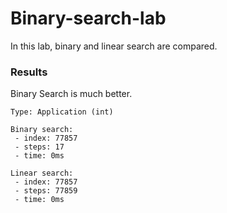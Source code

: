 # Binary-search-lab

In this lab, binary and linear search are compared.

### Results

Binary Search is much better.

    Type: Application (int)

    Binary search:
	 - index: 77857
	 - steps: 17
	 - time: 0ms

    Linear search:
     - index: 77857
     - steps: 77859
     - time: 0ms
